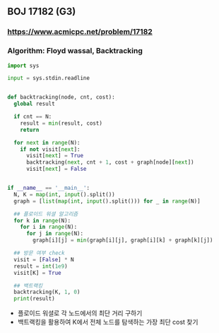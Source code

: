 ## BOJ 17182 (G3)

### https://www.acmicpc.net/problem/17182

### Algorithm: Floyd wassal, Backtracking

```python
import sys

input = sys.stdin.readline


def backtracking(node, cnt, cost):
  global result

  if cnt == N:
    result = min(result, cost)
    return

  for next in range(N):
    if not visit[next]:
      visit[next] = True
      backtracking(next, cnt + 1, cost + graph[node][next])
      visit[next] = False


if __name__ == '__main__':
  N, K = map(int, input().split())
  graph = [list(map(int, input().split())) for _ in range(N)]

  ## 플로이드 워셜 알고리즘
  for k in range(N):
    for i in range(N):
      for j in range(N):
        graph[i][j] = min(graph[i][j], graph[i][k] + graph[k][j])

  ## 방문 여부 check
  visit = [False] * N
  result = int(1e9)
  visit[K] = True

  ## 백트랙킹
  backtracking(K, 1, 0)
  print(result)
```

- 플로이드 워셜로 각 노드에서의 최단 거리 구하기
- 백트랙킹을 활용하여 K에서 전체 노드를 탐색하는 가장 최단 cost 찾기
